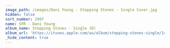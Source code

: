 ```yaml
---
image_path: /images/Dani Young - Stepping Stones - Single Cover.jpg
hidden: false
sort_number: 1997
name: SFR - Dani Young
album_name: Stepping Stones - Single (D)
album_url: 'https://itunes.apple.com/au/album/stepping-stones-single/1440701573'
_hide_content: true
---
```


